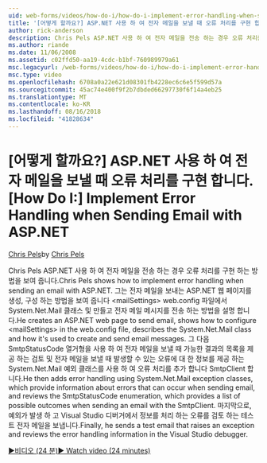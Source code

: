 ```yaml
---
uid: web-forms/videos/how-do-i/how-do-i-implement-error-handling-when-sending-email-with-aspnet
title: '[어떻게 할까요?] ASP.NET 사용 하 여 전자 메일을 보낼 때 오류 처리를 구현 합니다. | Microsoft Docs'
author: rick-anderson
description: Chris Pels ASP.NET 사용 하 여 전자 메일을 전송 하는 경우 오류 처리를 구현 하는 방법을 보여 줍니다. 그 전자 메일을 보내는 ASP.NET 웹 페이지를 만듭니다, 그리고 lt. 구성 하는 방법을 보여 줍니다.
ms.author: riande
ms.date: 11/06/2008
ms.assetid: c02ffd50-aa19-4cdc-b1bf-760989979a61
msc.legacyurl: /web-forms/videos/how-do-i/how-do-i-implement-error-handling-when-sending-email-with-aspnet
msc.type: video
ms.openlocfilehash: 6708a0a22e621d08301fb4228ec6c6e5f599d57a
ms.sourcegitcommit: 45ac74e400f9f2b7dbded66297730f6f14a4eb25
ms.translationtype: MT
ms.contentlocale: ko-KR
ms.lasthandoff: 08/16/2018
ms.locfileid: "41828634"
---
```

<a name="how-do-i-implement-error-handling-when-sending-email-with-aspnet"></a><span data-ttu-id="097f6-104">[어떻게 할까요?] ASP.NET 사용 하 여 전자 메일을 보낼 때 오류 처리를 구현 합니다.</span><span class="sxs-lookup"><span data-stu-id="097f6-104">[How Do I:] Implement Error Handling when Sending Email with ASP.NET</span></span>
====================
<span data-ttu-id="097f6-105">[Chris Pels](https://twitter.com/chrispels)</span><span class="sxs-lookup"><span data-stu-id="097f6-105">by [Chris Pels](https://twitter.com/chrispels)</span></span>

<span data-ttu-id="097f6-106">Chris Pels ASP.NET 사용 하 여 전자 메일을 전송 하는 경우 오류 처리를 구현 하는 방법을 보여 줍니다.</span><span class="sxs-lookup"><span data-stu-id="097f6-106">Chris Pels shows how to implement error handling when sending an email with ASP.NET.</span></span> <span data-ttu-id="097f6-107">그는 전자 메일을 보내는 ASP.NET 웹 페이지를 생성, 구성 하는 방법을 보여 줍니다 &lt;mailSettings&gt; web.config 파일에서 System.Net.Mail 클래스 및 만들고 전자 메일 메시지를 전송 하는 방법을 설명 합니다.</span><span class="sxs-lookup"><span data-stu-id="097f6-107">He creates an ASP.NET web page to send email, shows how to configure &lt;mailSettings&gt; in the web.config file, describes the System.Net.Mail class and how it's used to create and send email messages.</span></span> <span data-ttu-id="097f6-108">그 다음 SmtpStatusCode 열거형을 사용 하 여 전자 메일을 보낼 때 가능한 결과의 목록을 제공 하는 검토 및 전자 메일을 보낼 때 발생할 수 있는 오류에 대 한 정보를 제공 하는 System.Net.Mail 예외 클래스를 사용 하 여 오류 처리를 추가 합니다 SmtpClient 합니다.</span><span class="sxs-lookup"><span data-stu-id="097f6-108">He then adds error handling using System.Net.Mail exception classes, which provide information about errors that can occur when sending email, and reviews the SmtpStatusCode enumeration, which provides a list of possible outcomes when sending an email with the SmtpClient.</span></span> <span data-ttu-id="097f6-109">마지막으로, 예외가 발생 하 고 Visual Studio 디버거에서 정보를 처리 하는 오류를 검토 하는 테스트 전자 메일을 보냅니다.</span><span class="sxs-lookup"><span data-stu-id="097f6-109">Finally, he sends a test email that raises an exception and reviews the error handling information in the Visual Studio debugger.</span></span>

[<span data-ttu-id="097f6-110">&#9654;비디오 (24 분)</span><span class="sxs-lookup"><span data-stu-id="097f6-110">&#9654; Watch video (24 minutes)</span></span>](https://channel9.msdn.com/Blogs/ASP-NET-Site-Videos/how-do-i-implement-error-handling-when-sending-email-with-aspnet)
